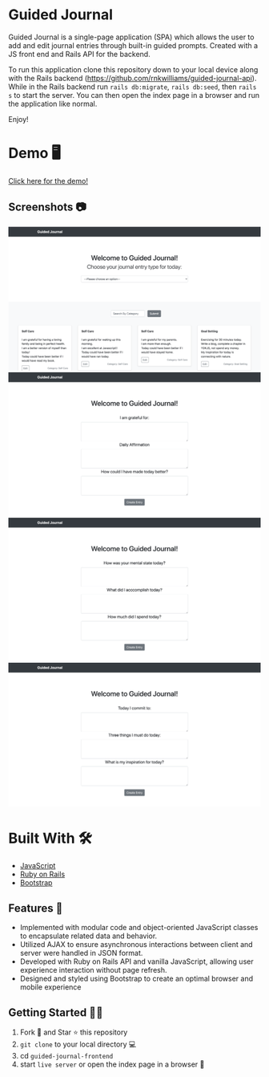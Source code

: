 # Guided Journal

Guided Journal is a single-page application (SPA) which allows the user to add and edit journal entries through built-in guided prompts. Created with a JS front end and Rails API for the backend. 

To run this application clone this repository down to your local device along with the Rails backend (https://github.com/rnkwilliams/guided-journal-api). While in the Rails backend run `rails db:migrate`, `rails db:seed`, then `rails s` to start the server. You can then open the index page in a browser and run the application like normal.

Enjoy!

# Demo 🖥
[Click here for the demo!](https://drive.google.com/file/d/1B1Pb1CmYLI2281R--vgqFPycnwP33NTI/view?usp=sharing)

## Screenshots 📷

![Alt text](./screenshots/GuidedJournal.png?raw=true "home")
![Alt text](./screenshots/SelfCare.png?raw=true "home")
![Alt text](./screenshots/DailyLife.png?raw=true "home")
![Alt text](./screenshots/GoalSetting.png?raw=true "home")

# Built With 🛠

- [JavaScript](https://developer.mozilla.org/en-US/docs/Web/JavaScript)
- [Ruby on Rails](https://rubyonrails.org/)
- [Bootstrap](https://getbootstrap.com/)

## Features :star2:

- Implemented with modular code and object-oriented JavaScript classes to encapsulate related data and behavior.
- Utilized AJAX to ensure asynchronous interactions between client and server were handled in JSON format.
- Developed with Ruby on Rails API and vanilla JavaScript, allowing user experience interaction without page refresh.
- Designed and styled using Bootstrap to create an optimal browser and mobile experience

## Getting Started :man_astronaut:

1. Fork 🍴 and Star ⭐️ this repository
2. `git clone` to your local directory 💻
3. cd `guided-journal-frontend`
4. start `live server` or open the index page in a browser :tada:
